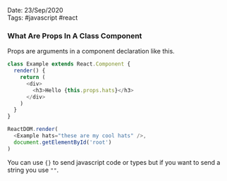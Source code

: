 Date: 23/Sep/2020  
Tags: #javascript #react

### What Are Props In A Class Component

Props are arguments in a component declaration like this.

```javascript
class Example extends React.Component {
  render() {
    return (
      <div>
        <h3>Hello {this.props.hats}</h3>
      </div>
    )
  }
}

ReactDOM.render(
  <Example hats="these are my cool hats" />,
  document.getElementById('root')
)
```

You can use `{}` to send javascript code or types but if you want to send a string you use `""`.
